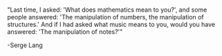#
"Last time, I asked: 'What does mathematics mean to you?', 
and some people answered: 'The manipulation of numbers, the manipulation of structures.' 
And if I had asked what music means to you, would you have answered: 'The manipulation of notes?'"


-Serge Lang
